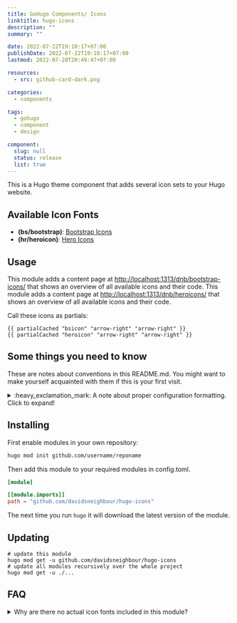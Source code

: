 ```yaml
---
title: GoHugo Components/ Icons
linktitle: hugo-icons
description: ""
summary: ""

date: 2022-07-22T19:10:17+07:00
publishDate: 2022-07-22T19:10:17+07:00
lastmod: 2022-07-28T20:49:47+07:00

resources:
  - src: github-card-dark.png

categories:
  - components

tags:
  - gohugo
  - component
  - design

component:
  slug: null
  status: release
  list: true
---
```


This is a Hugo theme component that adds several icon sets to your Hugo website.

## Available Icon Fonts

- **(bs/bootstrap)**: [Bootstrap Icons](https://icons.getbootstrap.com/)
- **(hr/heroicon)**: [Hero Icons](https://heroicons.com/)

## Usage

This module adds a content page at <http://localhost:1313/dnb/bootstrap-icons/> that shows an overview of all available icons and their code.
This module adds a content page at <http://localhost:1313/dnb/heroicons/> that shows an overview of all available icons and their code.

Call these icons as partials:

```gotemplate
{{ partialCached "bsicon" "arrow-right" "arrow-right" }}
{{ partialCached "heroicon" "arrow-right" "arrow-right" }}
```

<!--- THINGSTOKNOW BEGIN --->

## Some things you need to know

These are notes about conventions in this README.md. You might want to make yourself acquainted with them if this is your first visit.

<details>

<summary>:heavy_exclamation_mark: A note about proper configuration formatting. Click to expand!</summary>

The following documentation will refer to all configuration parameters in TOML format and with the assumption of a configuration file for your project at `/config.toml`. There are various formats of configurations (TOML/YAML/JSON) and multiple locations your configuration can reside (config file or config directory). Note that in the case of a config directory the section headers of all samples need to have the respective section title removed. So `[params.dnb.something]` will become `[dnb.something]` if the configuration is done in the file `/config/$CONFIGNAME/params.toml`.

</details>
<!--- THINGSTOKNOW END --->

<!--- INSTALLUPDATE BEGIN --->

## Installing

First enable modules in your own repository:

```bash
hugo mod init github.com/username/reponame
```

Then add this module to your required modules in config.toml.

```toml
[module]

[[module.imports]]
path = "github.com/davidsneighbour/hugo-icons"
```

The next time you run `hugo` it will download the latest version of the module.

## Updating

```shell
# update this module
hugo mod get -u github.com/davidsneighbour/hugo-icons
# update all modules recursively over the whole project
hugo mod get -u ./...
```
<!--- INSTALLUPDATE END --->

## FAQ

<details><summary>Why are there no actual icon fonts included in this module?</summary>
</details>
